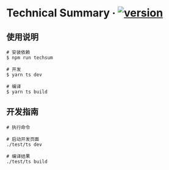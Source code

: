 # Technical Summary ∙ [![version](https://img.shields.io/npm/v/techsum.svg)](https://www.npmjs.com/package/techsum)

## 使用说明

```shell
# 安装依赖
$ npm run techsum

# 开发
$ yarn ts dev

# 编译
$ yarn ts build
```

## 开发指南

```shell
# 执行命令

# 启动开发页面
./test/ts dev

# 编译结果
./test/ts build
```
